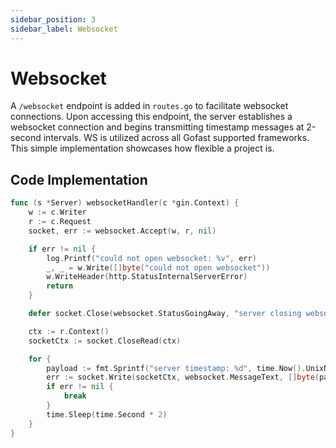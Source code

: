 ```yaml
---
sidebar_position: 3
sidebar_label: Websocket
---
```


# Websocket


A `/websocket` endpoint is added in `routes.go` to facilitate websocket connections. Upon accessing this endpoint, the server establishes a websocket connection and begins transmitting timestamp messages at 2-second intervals. WS is utilized across all Gofast supported frameworks. This simple implementation showcases how flexible a project is.

## Code Implementation

```go
func (s *Server) websocketHandler(c *gin.Context) {
    w := c.Writer
    r := c.Request
    socket, err := websocket.Accept(w, r, nil)

    if err != nil {
        log.Printf("could not open websocket: %v", err)
        _, _ = w.Write([]byte("could not open websocket"))
        w.WriteHeader(http.StatusInternalServerError)
        return
    }

    defer socket.Close(websocket.StatusGoingAway, "server closing websocket")

    ctx := r.Context()
    socketCtx := socket.CloseRead(ctx)

    for {
        payload := fmt.Sprintf("server timestamp: %d", time.Now().UnixNano())
        err := socket.Write(socketCtx, websocket.MessageText, []byte(payload))
        if err != nil {
            break
        }
        time.Sleep(time.Second * 2)
    }
}
```
